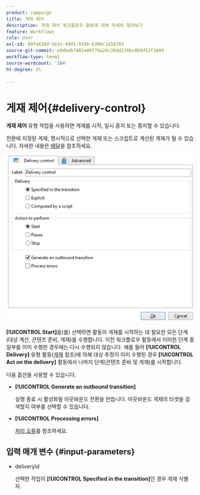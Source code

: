 ```yaml
---
product: campaign
title: 게재 제어
description: 게재 제어 워크플로우 활동에 대해 자세히 알아보기
feature: Workflows
role: User
exl-id: 09fe638d-5e1c-49d1-9196-6300c1e56703
source-git-commit: e0dbeb7402a46f76a26c28dd226bc069d52f2609
workflow-type: tm+mt
source-wordcount: '164'
ht-degree: 2%

---
```


# 게재 제어{#delivery-control}

**게재 제어** 유형 작업을 사용하면 게재를 시작, 일시 중지 또는 중지할 수 있습니다.

전환에 지정된 게재, 명시적으로 선택한 게재 또는 스크립트로 계산된 게재가 될 수 있습니다. 자세한 내용은 [배달](delivery.md)을 참조하세요.

![](assets/edit_diffusion_act.png)

**[!UICONTROL Start]**&#x200B;을(를) 선택하면 활동이 게재를 시작하는 데 필요한 모든 단계(대상 계산, 콘텐츠 준비, 게재)를 수행합니다. 이전 워크플로우 활동에서 이러한 단계 중 일부를 이미 수행한 경우에는 다시 수행되지 않습니다. 예를 들어 **[!UICONTROL Delivery]** 유형 활동([게재](delivery.md) 참조)에 의해 대상 추정이 이미 수행된 경우 **[!UICONTROL Act on the delivery]** 활동에서 나머지 단계(콘텐츠 준비 및 게재)를 시작합니다.

다음 옵션을 사용할 수 있습니다.

* **[!UICONTROL Generate an outbound transition]**

  실행 종료 시 활성화될 아웃바운드 전환을 만듭니다. 아웃바운드 게재의 타겟을 검색할지 여부를 선택할 수 있습니다.

* **[!UICONTROL Processing errors]**

  [처리 오류](monitor-workflow-execution.md#processing-errors)를 참조하세요.

## 입력 매개 변수 {#input-parameters}

* deliveryId

  선택한 작업이 **[!UICONTROL Specified in the transition]**&#x200B;인 경우 게재 식별자.
